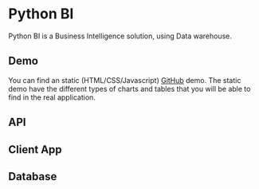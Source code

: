 # Python BI

Python BI is a Business Intelligence solution, using Data warehouse.

## Demo

You can find an static (HTML/CSS/Javascript) [GitHub](https://andygarcia86.github.io/python-bi/) demo. The static demo have the different types of charts and tables that you will be able to find in the real application.

## API

## Client App

## Database